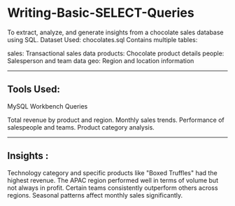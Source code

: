 # Writing-Basic-SELECT-Queries
To extract, analyze, and generate insights from a chocolate sales database using SQL. Dataset Used: chocolates.sql Contains multiple tables:

sales: Transactional sales data
products: Chocolate product details
people: Salesperson and team data
geo: Region and location information

---
## Tools Used:
MySQL Workbench Queries

Total revenue by product and region.
Monthly sales trends.
Performance of salespeople and teams.
Product category analysis.

---

## Insights :

Technology category and specific products like "Boxed Truffles" had the highest revenue.
The APAC region performed well in terms of volume but not always in profit.
Certain teams consistently outperform others across regions.
Seasonal patterns affect monthly sales significantly.
